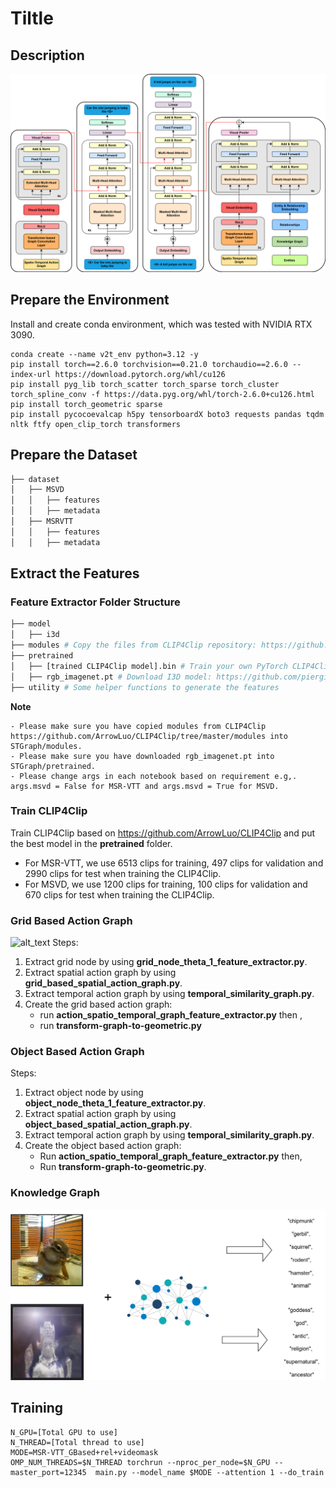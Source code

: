 # Tiltle
## Description
![alt_text](assets/MODEL.drawio.svg)
## Prepare the Environment 
Install and create conda environment, which was tested with NVIDIA RTX 3090.
```
conda create --name v2t_env python=3.12 -y
pip install torch==2.6.0 torchvision==0.21.0 torchaudio==2.6.0 --index-url https://download.pytorch.org/whl/cu126
pip install pyg_lib torch_scatter torch_sparse torch_cluster torch_spline_conv -f https://data.pyg.org/whl/torch-2.6.0+cu126.html
pip install torch_geometric sparse
pip install pycocoevalcap h5py tensorboardX boto3 requests pandas tqdm nltk ftfy open_clip_torch transformers 
```

## Prepare the Dataset
```bash
├── dataset
│   ├── MSVD
│   │   ├── features
│   │   ├── metadata
│   ├── MSRVTT
│   │   ├── features
│   │   ├── metadata
```

## Extract the Features
### Feature Extractor Folder Structure
```bash
├── model
│   ├── i3d
├── modules # Copy the files from CLIP4Clip repository: https://github.com/ArrowLuo/CLIP4Clip/tree/master/modules
├── pretrained 
│   ├── [trained CLIP4Clip model].bin # Train your own PyTorch CLIP4Clip model
│   ├── rgb_imagenet.pt # Download I3D model: https://github.com/piergiaj/pytorch-i3d/blob/master/models/rgb_imagenet.pt
├── utility # Some helper functions to generate the features
```

**Note** 
```
- Please make sure you have copied modules from CLIP4Clip https://github.com/ArrowLuo/CLIP4Clip/tree/master/modules into STGraph/modules.
- Please make sure you have downloaded rgb_imagenet.pt into STGraph/pretrained.
- Please change args in each notebook based on requirement e.g,. args.msvd = False for MSR-VTT and args.msvd = True for MSVD.
```

### Train CLIP4Clip
Train CLIP4Clip based on https://github.com/ArrowLuo/CLIP4Clip and put the best model in the **pretrained** folder.
   - For MSR-VTT, we use 6513 clips for training, 497 clips for validation and 2990 clips for test when training the CLIP4Clip.
   - For MSVD, we use 1200 clips for training, 100 clips for validation and 670 clips for test when training the CLIP4Clip.
### Grid Based Action Graph
![alt_text](assets/STG.drawio.svg)
Steps:
1. Extract grid node by using **grid_node_theta_1_feature_extractor.py**.
2. Extract spatial action graph by using **grid_based_spatial_action_graph.py**.
3. Extract temporal action graph by using **temporal_similarity_graph.py**.
4. Create the grid based action graph: 
   - run **action_spatio_temporal_graph_feature_extractor.py** then ,
   - run **transform-graph-to-geometric.py**

### Object Based Action Graph
Steps: 
1. Extract object node by using **object_node_theta_1_feature_extractor.py**.
2. Extract spatial action graph by using **object_based_spatial_action_graph.py**.
3. Extract temporal action graph by using **temporal_similarity_graph.py**.
4. Create the object based action graph: 
   - Run **action_spatio_temporal_graph_feature_extractor.py** then,
   - Run **transform-graph-to-geometric.py**.

### Knowledge Graph
![alt_text](assets/KG.drawio.svg)
## Training
```
N_GPU=[Total GPU to use]
N_THREAD=[Total thread to use]
MODE=MSR-VTT_GBased+rel+videomask
OMP_NUM_THREADS=$N_THREAD torchrun --nproc_per_node=$N_GPU --master_port=12345  main.py --model_name $MODE --attention 1 --do_train
```